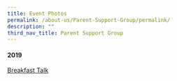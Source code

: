 ```yaml
---
title: Event Photos
permalink: /about-us/Parent-Support-Group/permalink/
description: ""
third_nav_title: Parent Support Group
---
```

#### **2019**

[Breakfast Talk](/about-us/psg/event-photos/2019/breakfast-talk/)